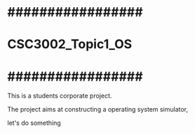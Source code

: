 
# ################# #
# CSC3002_Topic1_OS #
# ################# #

This is a students corporate project.

The project aims at constructing a operating system simulator, 

let's do something


